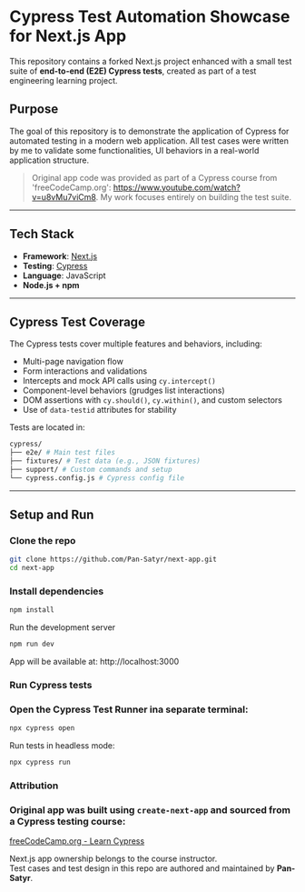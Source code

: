 # Cypress Test Automation Showcase for Next.js App
This repository contains a forked Next.js project enhanced with a small test suite of **end-to-end (E2E) Cypress tests**, created as part of a test engineering learning project.

## Purpose
The goal of this repository is to demonstrate the application of Cypress for automated testing in a modern web application. All test cases were written by me to validate some functionalities, UI behaviors in a real-world application structure.

> Original app code was provided as part of a Cypress course from 'freeCodeCamp.org': https://www.youtube.com/watch?v=u8vMu7viCm8. My work focuses entirely on building the test suite.

---

## Tech Stack

- **Framework**: [Next.js](https://nextjs.org/)
- **Testing**: [Cypress](https://www.cypress.io/)
- **Language**: JavaScript
- **Node.js + npm**

---

## Cypress Test Coverage

The Cypress tests cover multiple features and behaviors, including:

- Multi-page navigation flow
- Form interactions and validations
- Intercepts and mock API calls using `cy.intercept()`
- Component-level behaviors (grudges list interactions)
- DOM assertions with `cy.should()`, `cy.within()`, and custom selectors
- Use of `data-testid` attributes for stability

Tests are located in:
```bash
cypress/
├── e2e/ # Main test files
├── fixtures/ # Test data (e.g., JSON fixtures)
├── support/ # Custom commands and setup
└── cypress.config.js # Cypress config file
```
---

## Setup and Run

### Clone the repo
```bash
git clone https://github.com/Pan-Satyr/next-app.git
cd next-app
```

### Install dependencies
```bash
npm install
```

Run the development server
```bash
npm run dev
```
App will be available at: http://localhost:3000

### Run Cypress tests
### Open the Cypress Test Runner ina separate terminal:
```bash
npx cypress open
```

Run tests in headless mode:
```bash
npx cypress run
```

### Attribution
### Original app was built using `create-next-app` and sourced from a Cypress testing course:  
[freeCodeCamp.org - Learn Cypress](https://www.youtube.com/watch?v=u8vMu7viCm8)

Next.js app ownership belongs to the course instructor.  
Test cases and test design in this repo are authored and maintained by **Pan-Satyr**.
